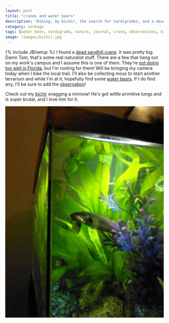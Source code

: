 ```yaml
---
layout: post
title: "cranes and water bears"
description: "Biking, my bichir, the search for tardigrades, and a dead crane."
category: verbage
tags: [water bear, tardigrade, nature, journal, crane, observations, bichir]
image: /images/bichir.jpg
---
```

{% include JB/setup %}
I found a [dead sandhill crane](http://www.inaturalist.org/observations/284624). It was pretty big. Damn Tom, that's some real naturalist stuff. There are a few that hang out on my work's campus and I assume this is one of them. They're [not doing too well in Florida](https://en.wikipedia.org/wiki/Sandhill_Crane#Status_and_conservation), but I'm rooting for them! Will be bringing my camera today when I bike the local trail. I'll also be collecting moss to start another terrarium and while I'm at it, hopefully find some [water bears](https://en.wikipedia.org/wiki/Tardigrade). If I do find any, I'll be sure to add the [observation](http://www.inaturalist.org/observations?taxon_id=124337)! 

Check out my [bichir](https://en.wikipedia.org/wiki/Polypterus_senegalus) snagging a minnow! He's got wittle primitive lungs and is super brutal, and I love him for it.

<img src="/images/bichir.jpg" />


